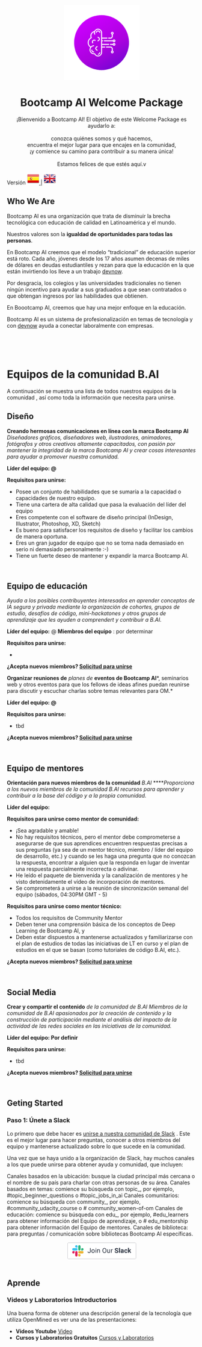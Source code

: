 <div align="center">
  <img alt="Bootcamp Logo" src="/imgs/logo.png" widht="200" height="200">
  <h1><strong>Bootcamp AI Welcome Package</strong></h1>
  <p>¡Bienvenido a Bootcamp AI! El objetivo de este Welcome Package es ayudarlo a: <br> <br>
      conozca quiénes somos y qué hacemos, <br>
      encuentra el mejor lugar para que encajes en la comunidad, <br>
      ¡y comience su camino para contribuir a su manera única! <br> <br>
  Estamos felices de que estés aquí.v</p>
</div>

Versión
<a href="./README_EN.md"><img src="/imgs/es_ES.png"> </a>| <a href="./README_EN.md"> <img src="/imgs/en.png" ></a>



## Who We Are

Bootcamp AI es una organización que trata de disminuir la brecha tecnológica con educación de calidad en Latinoamérica y el mundo.

Nuestros valores son la **igualdad de oportunidades para todas las personas**.


En Bootcamp AI creemos que el modelo “tradicional” de educación superior está roto. Cada año, jóvenes desde los 17 años asumen decenas de miles de dólares en deudas estudiantiles y rezan para que la educación en la que están invirtiendo los lleve a un trabajo [devnow](http://devnow.org).

Por desgracia, los colegios y las universidades tradicionales no tienen ningún incentivo para ayudar a sus graduados a que sean contratados o que obtengan ingresos por las habilidades que obtienen.

En Boootcamp AI, creemos que hay una mejor enfoque en la educación.

Bootcamp AI es un sistema de profesionalización en temas de tecnología y con [devnow](http://devnow.org) ayuda a conectar laboralmente con empresas.


<br><br><br>

# Equipos de la comunidad B.AI

A continuación se muestra una lista de todos nuestros equipos de la comunidad , así como toda la información que necesita para unirse.
<br>
## Diseño

**Creando hermosas comunicaciones en línea con la marca Bootcamp AI** *Diseñadores gráficos, diseñadores web, ilustradores, animadores, fotógrafos y otros creativos altamente capacitados, con pasión por mantener la integridad de la marca Bootcamp AI y crear cosas interesantes para ayudar a promover nuestra comunidad.*

**Líder del equipo: @**

**Requisitos para unirse:**

- Posee un conjunto de habilidades que se sumaría a la capacidad o capacidades de nuestro equipo.
- Tiene una cartera de alta calidad que pasa la evaluación del líder del equipo
- Eres competente con el software de diseño principal (InDesign, Illustrator, Photoshop, XD, Sketch)
- Es bueno para satisfacer los requisitos de diseño y facilitar los cambios de manera oportuna.
- Eres un gran jugador de equipo que no se toma nada demasiado en serio ni demasiado personalmente :-)
- Tiene un fuerte deseo de mantener y expandir la marca Bootcamp AI.

<br>

## Equipo de educación
*Ayuda a los posibles contribuyentes interesados en aprender conceptos de IA segura y privada mediante la organización de cohortes, grupos de estudio, desafíos de código, mini-hackatones y otros grupos de aprendizaje que les ayuden a comprendert y contribuir a B.AI.*

**Líder del equipo:** @ **Miembros del equipo** : por determinar

**Requisitos para unirse:**

- 

**¿Acepta nuevos miembros? [Solicitud para unirse](https://docs.google.com/forms/d/e/1FAIpQLSdHFX1nJXmdrizTC-gv3HS_JUeMI9rLslKKtLhO7r6nrydrgg/viewform)**


**Organizar reuniones de** *planes de* **eventos de Bootcamp AI***, seminarios web y otros eventos para que los fellows de ideas afines puedan reunirse para discutir y escuchar charlas sobre temas relevantes para OM.*

**Líder del equipo: @**

**Requisitos para unirse:**

- tbd

**¿Acepta nuevos miembros? [Solicitud para unirse](https://docs.google.com/forms/d/e/1FAIpQLSdHFX1nJXmdrizTC-gv3HS_JUeMI9rLslKKtLhO7r6nrydrgg/viewform)**

<br>

## Equipo de mentores

**Orientación para nuevos miembros de la comunidad** *B.AI* *****Proporciona a los nuevos miembros de la comunidad B.AI recursos para aprender y contribuir a la base del código y a la propia comunidad.*

**Líder del equipo:** 

**Requisitos para unirse como mentor de comunidad:**

- ¡Sea agradable y amable!
- No hay requisitos técnicos, pero el mentor debe comprometerse a asegurarse de que sus aprendices encuentren respuestas precisas a sus preguntas (ya sea de un mentor técnico, miembro / líder del equipo de desarrollo, etc.) y cuando se les haga una pregunta que no conozcan la respuesta, encontrar a alguien que la responda en lugar de inventar una respuesta parcialmente incorrecta o adivinar.
- He leído el paquete de bienvenida y la canalización de mentores y he visto detenidamente el vídeo de incorporación de mentores.
- Se comprometerá a unirse a la reunión de sincronización semanal del equipo (sábados, 04:30PM GMT - 5)

**Requisitos para unirse como mentor técnico:**

- Todos los requisitos de Community Mentor
- Deben tener una comprensión básica de los conceptos de Deep Learning de Bootcamp AI, y
- Deben estar dispuestos a mantenerse actualizados y familiarizarse con el plan de estudios de todas las iniciativas de LT en curso y el plan de estudios en el que se basan (como tutoriales de código B.AI, etc.).

**¿Acepta nuevos miembros? [Solicitud para unirse](https://docs.google.com/forms/d/e/1FAIpQLSdHFX1nJXmdrizTC-gv3HS_JUeMI9rLslKKtLhO7r6nrydrgg/viewform)**


<br>

## Social Media

**Crear y compartir el contenido** *de la comunidad de B.AI Miembros de la comunidad de B.AI apasionados por la creación de contenido y la construcción de participación mediante el análisis del impacto de la actividad de las redes sociales en las iniciativas de la comunidad.*

**Líder del equipo: Por definir**

**Requisitos para unirse:**

- tbd

**¿Acepta nuevos miembros? [Solicitud para unirse](https://docs.google.com/forms/d/e/1FAIpQLSdHFX1nJXmdrizTC-gv3HS_JUeMI9rLslKKtLhO7r6nrydrgg/viewform)**


<br>


## Geting Started

### Paso 1: Únete a Slack
Lo primero que debe hacer es [unirse a nuestra comunidad de Slack](https://join.slack.com/t/bootcampai/shared_invite/zt-nvcq3zab-rpFNy4bmPDwl~YW5TNSDiQ) . Este es el mejor lugar para hacer preguntas, conocer a otros miembros del equipo y mantenerse actualizado sobre lo que sucede en la comunidad.

Una vez que se haya unido a la organización de Slack, hay muchos canales a los que puede unirse para obtener ayuda y comunidad, que incluyen:

Canales basados ​​en la ubicación: busque la ciudad principal más cercana o el nombre de su país para charlar con otras personas de su área.
Canales basados ​​en temas: comience su búsqueda con topic_, por ejemplo, #topic_beginner_questions o #topic_jobs_in_ai
Canales comunitarios: comience su búsqueda con community_, por ejemplo, #community_udacity_course o # community_women-of-om
Canales de educación: comience su búsqueda con edu_, por ejemplo, #edu_learners para obtener información del Equipo de aprendizaje, o # edu_mentorship para obtener información del Equipo de mentores.
Canales de biblioteca: para preguntas / comunicación sobre bibliotecas Bootcamp AI específicas.

<div align="center">
  <a href="https://join.slack.com/t/bootcampai/shared_invite/zt-nvcq3zab-rpFNy4bmPDwl~YW5TNSDiQ">
    <img alt="Join B.AI Slack" src="/imgs/join-our-slack.png" width="185">
  </a>
</div>

<br>

## Aprende

### Videos y Laboratorios Introductorios
Una buena forma de obtener una descripción general de la tecnología que utiliza OpenMined es ver una de las presentaciones:

- **Videos Youtube** [Video](https://www.youtube.com/channel/UC60I2b-XbEoD1mkb0CVK3Uw)<br>
- **Cursos y Laboratorios Gratuitos** [Cursos y Laboratorios](https://www.youtube.com/watch?reload=9&v=4zrU54VIK6k)




